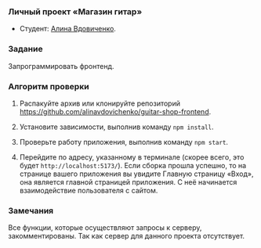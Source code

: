 ### Личный проект «Магазин гитар»

* Студент: [Алина Вдовиченко](https://up.htmlacademy.ru/react/15/user/1837789).

### Задание

Запрограммировать фронтенд.

### Алгоритм проверки 

1. Распакуйте архив или клонируйте репозиторий https://github.com/alinavdovichenko/guitar-shop-frontend.

2. Установите зависимости, выполнив команду `npm install`.

3. Проверьте работу приложения, выполнив команду `npm start`.

4. Перейдите по адресу, указанному в терминале (скорее всего, это будет `http://localhost:5173/`). Если сборка прошла успешно, то на странице вашего приложения вы увидите Главную страницу «Вход», она является главной страницей приложения. С неё начинается взаимодействие пользователя с сайтом.

### Замечания

Все функции, которые осуществляют запросы к серверу, закомментированы. Так как сервер для данного проекта отсутствует.

